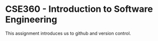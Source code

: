 # CSE360 - Introduction to Software Engineering

This assignment introduces us to github and version control.